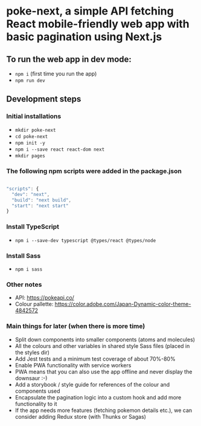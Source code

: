 # poke-next, a simple API fetching React mobile-friendly web app with basic pagination using Next.js

## To run the web app in dev mode:

-   `npm i` (first time you run the app)
-   `npm run dev`

## Development steps

### Initial installations

-   `mkdir poke-next`
-   `cd poke-next`
-   `npm init -y`
-   `npm i --save react react-dom next`
-   `mkdir pages`

### The following npm scripts were added in the package.json

```js

"scripts": {
  "dev": "next",
  "build": "next build",
  "start": "next start"
}

```

### Install TypeScript

-   `npm i --save-dev typescript @types/react @types/node`

### Install Sass

-   `npm i sass`

### Other notes

-   API: https://pokeapi.co/
-   Colour pallette: https://color.adobe.com/Japan-Dynamic-color-theme-4842572

### Main things for later (when there is more time)

-   Split down components into smaller components (atoms and molecules)
-   All the colours and other variables in shared style Sass files (placed in the styles dir)
-   Add Jest tests and a minimum test coverage of about 70%-80%
-   Enable PWA functionality with service workers
-   PWA means that you can also use the app offline and never display the downsaur :-)
-   Add a storybook / style guide for references of the colour and components used
-   Encapsulate the pagination logic into a custom hook and add more functionality to it
-   If the app needs more features (fetching pokemon details etc.), we can consider adding Redux store (with Thunks or Sagas)
